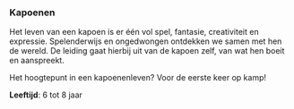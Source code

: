 ### Kapoenen
Het leven van een kapoen is er één vol spel, fantasie, creativiteit en expressie. Spelenderwijs en ongedwongen ontdekken we samen met hen de wereld. De leiding gaat hierbij uit van de kapoen zelf, van wat hen boeit en aanspreekt.

Het hoogtepunt in een kapoenenleven? Voor de eerste keer op kamp!

**Leeftijd**: 6 tot 8 jaar
